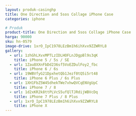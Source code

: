 ```yaml
---
layout: produk-casinghp
title: One Direction and 5sos Collage iPhone Case
categories: iphone

# Produk
product-title: One Direction and 5sos Collage iPhone Case
harga: 90000
sku: hn-0579
image-drive: 1xrO_IpC1978LEzBm1h6ihXvx9ZZWRYL8
gallery:
  - url: 1zhGhLXvxMPTLzIDLHOFLnJDgpBl9s3qK
    title: iPhone 5 / 5s / SE
  - url: 1Zau8XXnFbDd236sf5VoEZDulFoy2_fbc
    title: iPhone 6 / 6s
  - url: 19WBVfyG21DpxhetQb1Jezf0tQ5i5rt48
    title: iPhone 6 Plus / 6s Plus
  - url: 1XH1FbZ5W45dhekTWe7xhwQVCqENVgUpC
    title: iPhone 7 / 8
  - url: 1d2xKR2k8ttPLVcS5ufQlTJRdijWBVcDq
    title: iPhone 7 Plus / 8 Plus
  - url: 1xrO_IpC1978LEzBm1h6ihXvx9ZZWRYL8
    title: iPhone X
---
```

